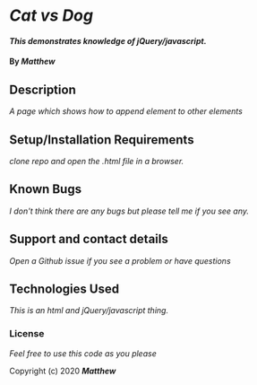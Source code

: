 # _Cat vs Dog_

#### _This demonstrates knowledge of jQuery/javascript._

#### By _**Matthew**_

## Description

_A page which shows how to append element to other elements_
## Setup/Installation Requirements

_clone repo and open the .html file in a browser._


## Known Bugs

_I don't think there are any bugs but please tell me if you see any._

## Support and contact details

_Open a Github issue if you see a problem or have questions_

## Technologies Used

_This is an html and jQuery/javascript thing._

### License

*Feel free to use this code as you please*

Copyright (c) 2020 **_Matthew_**